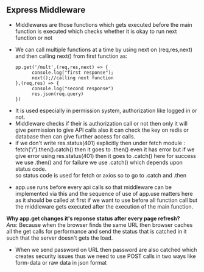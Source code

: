 ## Express Middleware

- Middlewares are those functions which gets executed before the main function is executed which checks whether it is okay to run next function or not

*  We can call multiple functions at a time by using next on (req,res,next) and then calling next() from first function as:
      ```
      pp.get('/mult',(req,res,next) => {
            console.log("first response");
            next();//calling next function
      },(req,res) => {
            console.log("second response")
            res.json(req.query)
      })
      ```
- It is used especially in permission system, authorization like logged in or not.
- Middleware checks if their is authorization call or not then only it will give permission to give API calls also it can check the key on redis or database then can give further access for calls.
- if we don't write res.status(401) explicitly then under fetch module :
      fetch('/').then().catch() then it goes to .then() even it has error but if we give error using res.status(401) then it goes to .catch() here for success we use .then() and for failure we use .catch() which depends upon status code.<br>so status code is used for fetch or axios so to go to .catch and .then
* app.use runs before every api calls so that middleware can be implemented via this and the sequence of use of app.use matters here as it should be called at first if we want to use before all function call but the middleware gets executed after the execution of the main function.

**Why app.get changes it's reponse status after every page refresh?**<br>
*Ans*: Because when the browser finds the same URL then browser caches all the get calls for performance and send the status that is catched in it such that the server doesn't gets the load. 

*  When we send password on URL then password are also catched which creates security issues thus we need to use POST calls in two ways like form-data or raw data in json format

